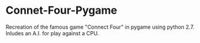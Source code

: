# Connet-Four-Pygame
Recreation of the famous game "Connect Four" in pygame using python 2.7. Inludes an A.I. for play against a CPU.
